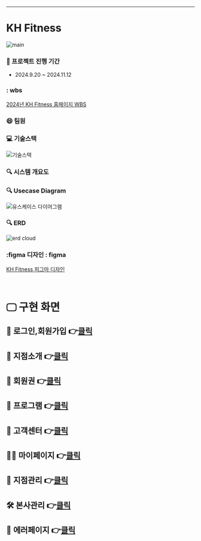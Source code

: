 ___
# KH Fitness
![main](https://github.com/user-attachments/assets/2babbaa9-5f1e-47e1-bf73-67fefc05c85f)


### :date: 프로젝트 진행 기간
- 2024.9.20 ~ 2024.11.12

### : wbs
<a href="https://docs.google.com/spreadsheets/d/1hEOZNj3iT292qlsMbtV5yQITDUmlztZgpTiQJuxSkyk/edit?usp=sharing" target="_blink">2024년 KH Fitness 홈페이지 WBS</a> 

### :smile: 팀원


### :computer: 기술스택
![기술스택](https://github.com/user-attachments/assets/c8c100bb-97f2-4947-9eb3-09f8b4b0b3fd)

### :mag: 시스템 개요도


### :mag: Usecase Diagram
![유스케이스 다이어그램](https://github.com/user-attachments/assets/6362da76-5c3b-4d9b-9c0c-3626d368b6bb)

### :mag: ERD
![erd cloud](https://github.com/user-attachments/assets/871fbc8e-3725-4b26-9be3-847a5510da23)

### :figma 디자인 : figma
<a href="https://www.figma.com/design/2JWQn7uq9oiVQs5O62xQYT/KH-Fitness-Project?node-id=297-53&t=1DiRxVHkd8OLlZK6-1" target="_blink">KH Fitness 피그마 디자인</a>


<br>

# 🖵 구현 화면
## 👦 로그인,회원가입 👉[클릭](./docs/login.md)
## 🏢 지점소개 👉[클릭](./docs/branch.md)
## 🎫 회원권 👉[클릭](./docs/membership.md)
## 📅 프로그램 👉[클릭](./docs/program.md)
## 💌 고객센터 👉[클릭](./docs/client.md)
## 🙍‍♂️ 마이페이지 👉[클릭](./docs/mypage.md)
## 🔨 지점관리 👉[클릭](./docs/branchAdmin.md)
## 🛠 본사관리 👉[클릭](./docs/HQAdmin.md)
## 🚫 에러페이지 👉[클릭](./docs/error.md)
